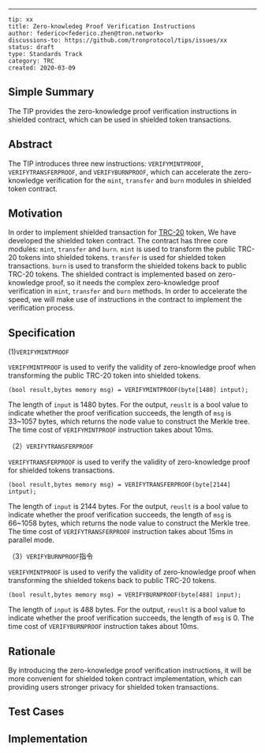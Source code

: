 ---
```
tip: xx 
title: Zero-knowledeg Proof Verification Instructions 
author: federico<federico.zhen@tron.network>
discussions-to: https://github.com/tronprotocol/tips/issues/xx
status: draft
type: Standards Track
category: TRC
created: 2020-03-09
```

## Simple Summary 

The TIP provides the zero-knowledge proof verification instructions in shielded contract, which can be used in shielded token transactions.

## Abstract 

The TIP introduces three new instructions: `VERIFYMINTPROOF`, `VERIFYTRANSFERPROOF`, and `VERIFYBURNPROOF`, which can accelerate the zero-knowledge verification for the `mint`, `transfer` and `burn` modules in shielded token contract. 

## Motivation 

In order to implement shielded transaction for [TRC-20](https://github.com/tronprotocol/TIPs/blob/master/tip-20.md) token,  We have developed the shielded token contract. The contract has three core modules: `mint`, `transfer` and `burn`. `mint` is used to transform the public TRC-20 tokens into shielded tokens. `transfer` is used for shielded  token transactions. `burn` is  used to transform the shielded  tokens back to public TRC-20 tokens.  The shielded contract is implemented based on zero-knowledge proof, so it needs the complex zero-knowledge proof verification in `mint`, `transfer` and `burn` methods. In order to accelerate the speed, we will make use of  instructions in the contract to implement the verification process. 

## Specification

(1)`VERIFYMINTPROOF` 

`VERIFYMINTPROOF` is used to verify the validity of zero-knowledge proof when transforming the public TRC-20 token into shielded tokens.  

```
(bool result,bytes memory msg) = VERIFYMINTPROOF(byte[1480] intput);
```

The length of `input` is 1480 bytes. For the output, `reuslt` is a bool value to indicate whether the proof verification succeeds, the length of `msg` is 33~1057 bytes, which returns the node value to construct the Merkle tree. The time cost of `VERIFYMINTPROOF` instruction takes about 10ms.

（2）`VERIFYTRANSFERPROOF` 

`VERIFYTRANSFERPROOF` is used to verify the validity of zero-knowledge proof for shielded tokens transactions.  

```
(bool result,bytes memory msg) = VERIFYTRANSFERPROOF(byte[2144] intput);
```

The length of `input` is 2144 bytes. For the output, `reuslt` is a bool value to indicate whether the proof verification succeeds, the length of `msg` is 66~1058 bytes, which returns the node value to construct the Merkle tree. The time cost of `VERIFYTRANSFERPROOF` instruction takes about 15ms in parallel mode.

（3）`VERIFYBURNPROOF`指令 

`VERIFYMINTPROOF` is used to verify the validity of zero-knowledge proof when transforming the shielded tokens back to  public TRC-20 tokens.  

```
(bool result,bytes memory msg) = VERIFYBURNPROOF(byte[488] input);
```

The length of `input` is 488 bytes. For the output, `reuslt` is a bool value to indicate whether the proof verification succeeds, the length of `msg` is 0. The time cost of `VERIFYBURNPROOF` instruction takes about 10ms.

## Rationale

By introducing the zero-knowledge proof verification instructions, it will be more convenient for shielded token contract implementation, which can providing users stronger privacy for shielded token transactions.

## Test Cases



## Implementation 



